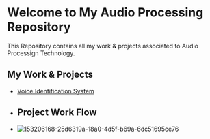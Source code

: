 # Welcome to My Audio Processing Repository

This Repository contains all my work & projects associated to Audio Processign Technology.

## My Work & Projects 
 - [Voice Identification System](https://github.com/Muhammad-Usama-07/Audio-Processing-/tree/main/voice%20identification%20system)
 - ## Project Work Flow
 - ![153206168-25d6319a-18a0-4d5f-b69a-6dc51695ce76](https://user-images.githubusercontent.com/51862131/153382240-03fd542c-ed41-4bf1-9959-baa8f870068b.png)

